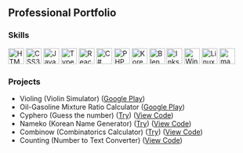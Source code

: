 <h2>Professional Portfolio</h2>
<h3>Skills</h3>
<p>
    <img src="https://upload.wikimedia.org/wikipedia/commons/3/38/HTML5_Badge.svg" height="32px" alt="HTML5" />
    <img src="https://upload.wikimedia.org/wikipedia/commons/6/62/CSS3_logo.svg" height="32px" alt="CSS3" />
    <img src="https://upload.wikimedia.org/wikipedia/commons/9/99/Unofficial_JavaScript_logo_2.svg" height="32px" alt="JavaScript" />
    <img src="https://upload.wikimedia.org/wikipedia/commons/4/4c/Typescript_logo_2020.svg" height="32px" alt="TypeScript" />
    <img src="https://upload.wikimedia.org/wikipedia/commons/a/a7/React-icon.svg" height="32px" alt="React.js" />
    <img src="https://upload.wikimedia.org/wikipedia/commons/0/0d/C_Sharp_wordmark.svg" height="32px" alt="C#" />
<!-- To be added in the future
    <img src="https://upload.wikimedia.org/wikipedia/commons/c/cf/Angular_full_color_logo.svg" height="32px" alt="Angular 2+" />
    <img src="https://upload.wikimedia.org/wikipedia/commons/9/95/Vue.js_Logo_2.svg" height="32px" alt="Vue.js" />
    <img src="https://upload.wikimedia.org/wikipedia/commons/2/27/PHP-logo.svg" height="32px" alt="Flutter" />
    <img src="https://upload.wikimedia.org/wikipedia/commons/9/96/Sass_Logo_Color.svg" height="32px" alt="Sass" />
    <img src="https://upload.wikimedia.org/wikipedia/commons/b/b2/Bootstrap_logo.svg" height="32px" alt="Bootstrap" />
    <img src="https://upload.wikimedia.org/wikipedia/commons/d/d5/Tailwind_CSS_Logo.svg" height="32px" alt="Tailwind" />
-->
    <img src="https://upload.wikimedia.org/wikipedia/commons/2/27/PHP-logo.svg" height="32px" alt="PHP" />
    <img src="https://upload.wikimedia.org/wikipedia/commons/0/09/Flag_of_South_Korea.svg" height="32px" alt="Korean" />
    <img src="https://upload.wikimedia.org/wikipedia/commons/0/0c/Blender_logo_no_text.svg" height="32px" alt="Blender" />
    <img src="https://upload.wikimedia.org/wikipedia/commons/0/0d/Inkscape_Logo.svg" height="32px" alt="Inkscape" />
    <img src="https://upload.wikimedia.org/wikipedia/commons/8/87/Windows_logo_-_2021.svg" height="32px" alt="Windows" />
    <img src="https://upload.wikimedia.org/wikipedia/commons/3/35/Tux.svg" height="32px" alt="Linux" />
    <img src="https://logos-download.com/wp-content/uploads/2020/06/Apple_Mac_OS_Logo-700x670.png" height="32px" alt="macOS" />
</p>

<h3>Projects</h3>
<ul>
    <li>Violing (Violin Simulator) (<a href="https://play.google.com/store/apps/details?id=com.SenrimaTeam.Violing" target="_blank">Google Play</a>)</li>
    <li>Oil-Gasoline Mixture Ratio Calculator (<a href="https://play.google.com/store/apps/details?id=com.SenrimaTeam.Keverve" target="_blank">Google Play</a>)</li>
    <li>Cyphero (Guess the number) (<a href="https://karhut.hu/projects/cyphero" target="_blank">Try</a>) (<a href="https://github.com/piktoll/cyphero" target="_blank">View Code</a>)</li>
    <li>Nameko (Korean Name Generator) (<a href="https://karhut.hu/projects/nameko" target="_blank">Try</a>) (<a href="https://github.com/piktoll/nameko" target="_blank">View Code</a>)</li>
    <li>Combinow (Combinatorics Calculator) (<a href="https://karhut.hu/projects/combinow" target="_blank">Try</a>) (<a href="https://github.com/piktoll/combinow" target="_blank">View Code</a>)</li>
    <li>Counting (Number to Text Converter) (<a href="https://github.com/piktoll/counting" target="_blank">View Code</a>)</li>
</ul>

